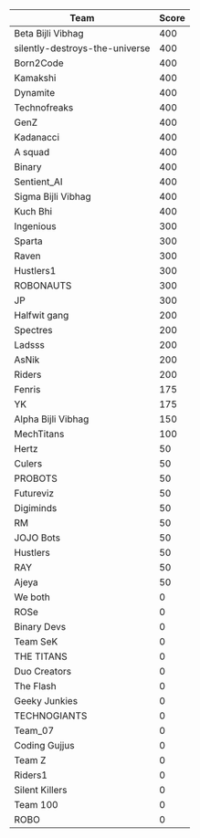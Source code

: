 |Team|Score|
|---|---|
|Beta Bijli Vibhag|400|
|silently-destroys-the-universe|400|
|Born2Code|400|
|Kamakshi|400|
|Dynamite|400|
|Technofreaks|400|
|GenZ|400|
|Kadanacci|400|
|A squad|400|
|Binary|400|
|Sentient_AI|400|
|Sigma Bijli Vibhag|400|
|Kuch Bhi|400|
|Ingenious|300|
|Sparta|300|
|Raven|300|
|Hustlers1|300|
|ROBONAUTS|300|
|JP|300|
|Halfwit gang|200|
|Spectres|200|
|Ladsss|200|
|AsNik|200|
|Riders|200|
|Fenris|175|
|YK|175|
|Alpha Bijli Vibhag|150|
|MechTitans|100|
|Hertz|50|
|Culers|50|
|PROBOTS|50|
|Futureviz|50|
|Digiminds|50|
|RM|50|
|JOJO Bots|50|
|Hustlers|50|
|RAY|50|
|Ajeya|50|
|We both|0|
|ROSe|0|
|Binary Devs|0|
|Team SeK|0|
|THE TITANS|0|
|Duo Creators|0|
|The Flash|0|
|Geeky Junkies|0|
|TECHNOGIANTS|0|
|Team_07|0|
|Coding Gujjus|0|
|Team Z|0|
|Riders1|0|
|Silent Killers|0|
|Team 100|0|
|ROBO|0|
